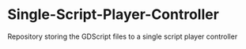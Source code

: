 # Single-Script-Player-Controller
Repository storing the GDScript files to a single script player controller
